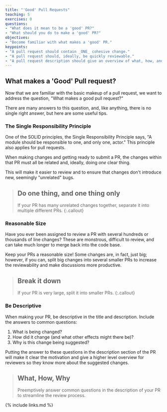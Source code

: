 ```yaml
---
title: "'Good' Pull Requests"
teaching: 5
exercises: 0
questions:
- "What does it mean to be a 'good' PR?"
- "What should you do to make a 'good' PR?"
objectives:
- "Become familiar with what makes a 'good' PR."
keypoints:
- "A pull request should contain _ONE_ cohesive change."
- "A pull request should, ideally, be quickly reviewable."
- "A pull request description should give an overview of what, how, and why something changed."
---
```


## What makes a 'Good' Pull request?

Now that we are familiar with the basic makeup of a pull request, we want
to address the question, "What makes a good pull request?"

There are many answers to this question, and, like anything, there is no
single right answer, but here are some useful tips.

### The Single Responsibility Principle

One of the SOLID principles, the Single Responsibility Principle says, "A
module should be responsible to one, and only one, actor." This principle
also applies for pull requests.

When making changes and getting ready to submit a PR, the changes within that
PR must all be related and, ideally, doing _one_ clear thing.

This will make it easier to review and to ensure that changes don't introduce
new, seemingly "unrelated" bugs.

> ## Do one thing, and one thing only
> If your PR has many unrelated changes together, separate it into multiple
> different PRs.
{:.callout}

### Reasonable Size

Have you ever been assigned to review a PR with several hundreds or thousands
of line changes? These are monstrous, difficult to review, and can take much
longer to merge back into the code base.

Keep your PRs a reasonable size! Some changes are, in fact, just big; however,
if you can, split big changes into several smaller PRs to increase the
reviewability and make discussions more productive.

> ## Break it down
> If your PR is very large, split it into smaller PRs.
{:.callout}

### Be Descriptive

When making your PR, be descriptive in the title and description. Include
the answers to common questions:

1. What is being changed?
1. How did it change (and what other effects might there be)?
1. Why is this change being suggested?

Putting the answer to these questions in the description section of the PR
will make it clear the motivation and give a higher level overview for reviewers
so they know more about the suggested changes.

> ## What, How, Why
> Preemptively answer common questions in the description of your PR to
> streamline the review process.

{% include links.md %}

